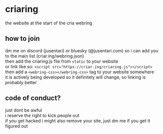# criaring  
the website at the start of the cria webring  

## how to join  
dm me on discord (jusentari) or bluesky (@jusentari.com) so i can add you to the main list (criar.ing/webring.json)  
then add the criaring.js file from `static` to your website  
or link like so: `<script src="https://criar.ing/criaring.js"></script>`  
then add a `<webring-css></webring-css>` tag to your website somewhere  
it is actively being developed so it definitely will change, so linking is probably better  

## code of conduct?  
just dont be awful  
i reserve the right to kick people out  
if you get hacked i might also remove your site, just dm me if you get it figured out  
